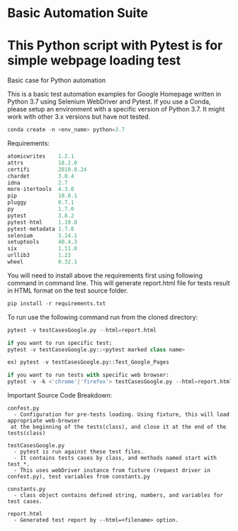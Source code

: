 # Basic Automation Suite
This Python script with Pytest is for simple webpage loading test
=======
Basic case for Python automation 

This is a basic test automation examples for Google Homepage written in Python 3.7 using Selenium WebDriver and Pytest.
If you use a Conda, please setup an environment with a specific version of Python 3.7. It might work with other 3.x versions but have not tested. 

```python
conda create -n <env_name> python=3.7
```

Requirements:
```python
atomicwrites    1.2.1    
attrs           18.2.0   
certifi         2018.8.24
chardet         3.0.4    
idna            2.7      
more-itertools  4.3.0    
pip             10.0.1   
pluggy          0.7.1    
py              1.7.0    
pytest          3.8.2    
pytest-html     1.19.0   
pytest-metadata 1.7.0    
selenium        3.14.1   
setuptools      40.4.3   
six             1.11.0   
urllib3         1.23     
wheel           0.32.1  
```

You will need to install above the requirements first using following command in command line.
This will generate report.html file for tests result in HTML format on the test source folder. 
```python
pip install -r requirements.txt
```

To run use the following command run from the cloned directory:
```python
pytest -v testCasesGoogle.py --html=report.html

if you want to run specific test:
pytest -v testCasesGoogle.py::<pytest marked class name>

ex) pytest -v testCasesGoogle.py::Test_Google_Pages

if you want to run tests with specific web browser:
pytest -v -k <'chrome'|'firefox'> testCasesGoogle.py --html=report.html 

```

Important Source Code Breakdown:
```
confest.py 
  - Configuration for pre-tests loading. Using fixture, this will load appropriate web-browser
 at the beginning of the tests(class), and close it at the end of the tests(class)

testCasesGoogle.py
  - pytest is run against these test files. 
  - It contains tests cases by class, and methods named start with test_*.
  - This uses webDriver instance from fixture (request driver in confest.py), test variables from constants.py 
  
constants.py
  - class object contains defined string, numbers, and variables for test cases. 
  
report.html 
  - Generated test report by --html=<filename> option.
```
